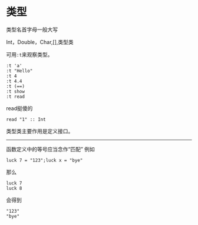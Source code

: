 # 类型
类型名首字母一般大写

Int，Double，Char,[],类型类

可用`:t`来观察类型。
```
:t 'a'
:t "Hello"
:t 4
:t 4.4
:t (==)
:t show
:t read
```

read挺傻的
```
read "1" :: Int 
```

类型类主要作用是定义接口。

------

函数定义中的等号应当念作“匹配”
例如
```
luck 7 = "123";luck x = "bye"
```
那么
```
luck 7
luck 8
```
会得到
```
"123"
"bye"
```

